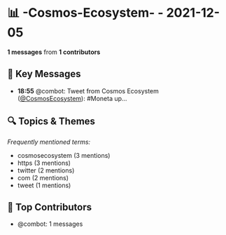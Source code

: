 # 📊 -Cosmos-Ecosystem- - 2021-12-05
**1 messages** from **1 contributors**

## 💬 Key Messages
- **18:55** @combot: Tweet from Cosmos Ecosystem ([@CosmosEcosystem](https://twitter.com/CosmosEcosystem)):
#Moneta up...

## 🔍 Topics & Themes
*Frequently mentioned terms:*
- cosmosecosystem (3 mentions)
- https (3 mentions)
- twitter (2 mentions)
- com (2 mentions)
- tweet (1 mentions)

## 👥 Top Contributors
- @combot: 1 messages